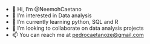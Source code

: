 - 👋 Hi, I’m @NeemohCaetano
- 👀 I’m interested in Data analysis
- 🌱 I’m currently learning python, SQL and R
- 💞️ I’m looking to collaborate on data analysis projects
- 📫 You can reach me at pedrocaetanoze@gmail.com

<!---
NeemohCaetano/NeemohCaetano is a ✨ special ✨ repository because its `README.md` (this file) appears on your GitHub profile.
You can click the Preview link to take a look at your changes.
--->
